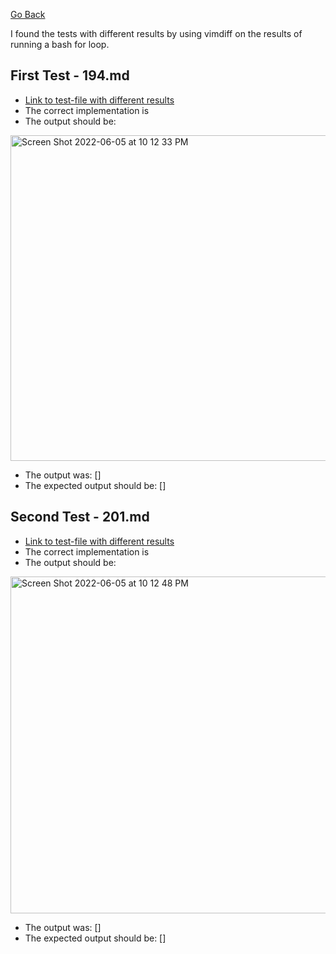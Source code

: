 [Go Back](https://bridgettezagrebin.github.io/cse15l-lab-reports/)

I found the tests with different results by using vimdiff on the results of running a bash for loop.

## First Test - 194.md
* [Link to test-file with different results](https://github.com/nidhidhamnani/markdown-parser/blob/main/test-files/194.md)
* The correct implementation is 
* The output should be: 
<img width="521" alt="Screen Shot 2022-06-05 at 10 12 33 PM" src="https://user-images.githubusercontent.com/103292060/172099670-c803773d-22ec-4f6b-ad7e-1ab2ed3bea9b.png">

* The output was: []
* The expected output should be: []


## Second Test - 201.md
* [Link to test-file with different results](https://github.com/nidhidhamnani/markdown-parser/blob/main/test-files/201.md?plain=1)
* The correct implementation is 
* The output should be:
 <img width="539" alt="Screen Shot 2022-06-05 at 10 12 48 PM" src="https://user-images.githubusercontent.com/103292060/172099677-6f9e9bfd-084c-4fd2-a917-4952d5b03b10.png">

* The output was: []
* The expected output should be: []

